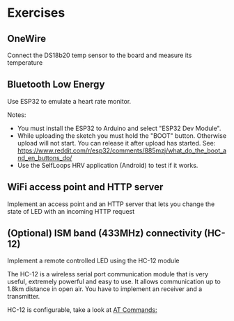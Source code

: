 # Exercises

## OneWire
Connect the DS18b20 temp sensor to the board and measure its temperature

## Bluetooth Low Energy 
Use ESP32 to emulate a heart rate monitor. 


Notes:
* You must install the ESP32 to Arduino and select "ESP32 Dev Module".
* While uploading the sketch you must hold the "BOOT" button. Otherwise upload will not start. You can release it after upload has started.
See: https://www.reddit.com/r/esp32/comments/885mzj/what_do_the_boot_and_en_buttons_do/
* Use the SelfLoops HRV application (Android) to test if it works.

## WiFi access point and HTTP server
Implement an access point and an HTTP server that lets you change the state of LED with an incoming HTTP request


## (Optional) ISM band (433MHz) connectivity (HC-12)
Implement a remote controlled LED using the HC-12 module

The HC-12 is a wireless serial port communication module that is very useful, extremely powerful and easy to use. It allows communication up to 1.8km distance in open air. You have to implement an receiver and a transmitter.

HC-12 is configurable, take a look at [AT Commands:](https://howtomechatronics.com/tutorials/arduino/arduino-and-hc-12-long-range-wireless-communication-module)



